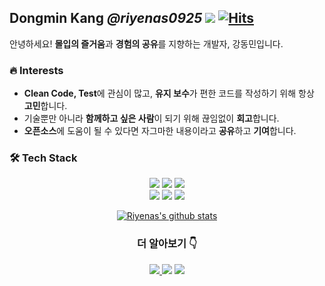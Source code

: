 ## Dongmin Kang ***@riyenas0925*** ![](https://komarev.com/ghpvc/?username=riyenas0925&label=Profile+views) [![Hits](https://hits.seeyoufarm.com/api/count/incr/badge.svg?url=https%3A%2F%2Fgithub.com%2Friyenas0925)](https://hits.seeyoufarm.com)

안녕하세요! **몰입의 즐거움**과 **경험의 공유**를 지향하는 개발자, 강동민입니다.


### 🔥 Interests
- **Clean Code, Test**에 관심이 많고, **유지 보수**가 편한 코드를 작성하기 위해 항상 **고민**합니다.
- 기술뿐만 아니라 **함께하고 싶은 사람**이 되기 위해 끊임없이 **회고**합니다.
- **오픈소스**에 도움이 될 수 있다면 자그마한 내용이라고 **공유**하고 **기여**합니다.

### 🛠 Tech Stack
<p align="center">
 <a><img src="https://img.shields.io/badge/Java-007396?style=flat-square&logo=Java&logoColor=white"/></a>
 <a><img src="https://img.shields.io/badge/SpringBoot-6DB33F?style=flat-square&logo=Spring&logoColor=white"/></a>
 <a><img src="https://img.shields.io/badge/MySQL-4479A1?style=flat-square&logo=mysql&logoColor=white"/></a>
 </br>
 <a><img src="https://img.shields.io/badge/Amazon_AWS-232F3E?style=flat-square&logo=amazon-aws&logoColor=white"/></a>
 <a><img src="https://img.shields.io/badge/Jenkins-D24939?style=flat-square&logo=Jenkins&logoColor=white"/></a>
 <a><img src="https://img.shields.io/badge/githubactions-%232671E5.svg?style=flat-square&logo=githubactions&logoColor=white"/></a>
</p>

<div align="center">
 
[![Riyenas's github stats](https://github-readme-stats.vercel.app/api?username=riyenas0925&show_icons=true&theme=vue)](https://github.com/riyenas0925)

### 더 알아보기 👇

<p align="center">
 <a href='https://blog.riyenas.dev/' target='_blank'>
   <img src='https://img.shields.io/badge/Tech_Blog-blue?style=flat-square&logoColor=white'/>
 </a>
 <a target='_blank'>
   <img src='https://img.shields.io/badge/Resume-orange?style=flat-square&logoColor=white'/>
 </a>
 <a target='_blank'>
   <img src='https://img.shields.io/badge/Portfolio-yellowgreen?style=flat-square&logoColor=white'/>
 </a>
</p>

</div>

